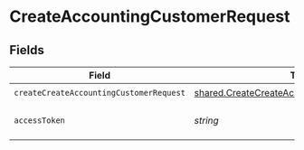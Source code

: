 # CreateAccountingCustomerRequest


## Fields

| Field                                                                                                        | Type                                                                                                         | Required                                                                                                     | Description                                                                                                  |
| ------------------------------------------------------------------------------------------------------------ | ------------------------------------------------------------------------------------------------------------ | ------------------------------------------------------------------------------------------------------------ | ------------------------------------------------------------------------------------------------------------ |
| `createCreateAccountingCustomerRequest`                                                                      | [shared.CreateCreateAccountingCustomerRequest](../../models/shared/createcreateaccountingcustomerrequest.md) | :heavy_check_mark:                                                                                           | N/A                                                                                                          |
| `accessToken`                                                                                                | *string*                                                                                                     | :heavy_check_mark:                                                                                           | The access token of the connection.                                                                          |